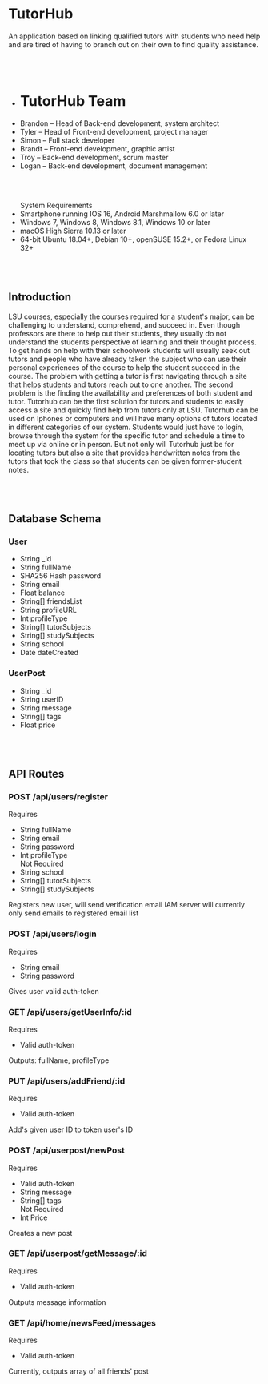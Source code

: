 # TutorHub

An application based on linking qualified tutors with students who need help and are tired of having to branch out on their own to find quality assistance.

<br/><br/>

<ul>
  <li><h1>TutorHub Team</h1></li>
  <li>Brandon – Head of Back-end development, system architect </li>
  <li>Tyler – Head of Front-end development, project manager</li>
  <li>Simon – Full stack developer</li>
  <li>Brandt – Front-end development, graphic artist</li>
  <li>Troy – Back-end development, scrum master</li>
  <li>Logan – Back-end development, document management</li>

</ul>

<br/><br/>

<ul>
System Requirements
  <li>Smartphone running IOS 16, Android Marshmallow 6.0 or later</li>
  <li>Windows 7, Windows 8, Windows 8.1, Windows 10 or later</li>
  <li>macOS High Sierra 10.13 or later</li>
  <li>64-bit Ubuntu 18.04+, Debian 10+, openSUSE 15.2+, or Fedora Linux 32+</li>
</ul>

<br/><br/>

<h2>Introduction</h2>
<p>
LSU courses, especially the courses required for a student's major, can be challenging to understand, comprehend, and succeed in. Even though professors are there to help out their students, they usually do not understand the students perspective of learning and their thought process. To get hands on help with their schoolwork students will usually seek out tutors and people who have already taken the subject who can use their personal experiences of the course to help the student succeed in the course. The problem with getting a tutor is first navigating through a site that helps students and tutors reach out to one another. The second problem is the finding the availability and preferences of both student and tutor.
Tutorhub can be the first solution for tutors and students to easily access a site and quickly find help from tutors only at LSU. Tutorhub can be used on Iphones or computers and will have many options of tutors located in different categories of our system. Students would just have to login, browse through the system for the specific tutor and schedule a time to meet up via online or in person. But not only will Tutorhub just be for locating tutors but also a site that provides handwritten notes from the tutors that took the class so that students can be given former-student notes.</p>

<br/><br/>

<h2>Database Schema</h2>

<h3>User</h3>
<ul>
  <li>String _id</li>
  <li>String fullName</li>
  <li>SHA256 Hash password</li>
  <li>String email</li>
  <li>Float balance</li>
  <li>String[] friendsList</li>
  <li>String profileURL</li>
  <li>Int profileType</li>
  <li>String[] tutorSubjects</li>
  <li>String[] studySubjects</li>
  <li>String school</li>
  <li>Date dateCreated</li>
</ul>

<h3>UserPost</h3>
<ul>
  <li>String _id</li>
  <li>String userID</li>
  <li>String message</li>
  <li>String[] tags</li>
  <li>Float price</li>
</ul>
<br></br>
<h2>API Routes</h2>

<h3>POST /api/users/register</h3>
Requires
<ul>
  <li>String fullName</li>
  <li>String email</li>
  <li>String password</li>
  <li>Int profileType</li>
  Not Required
  <li>String school</li>
  <li>String[] tutorSubjects</li>
  <li>String[] studySubjects</li>
</ul>
Registers new user, will send verification email
IAM server will currently only send emails to registered email list

<h3>POST /api/users/login</h3>
Requires
<ul>
  <li>String email</li>
  <li>String password</li>
</ul>
Gives user valid auth-token

<h3>GET /api/users/getUserInfo/:id</h3>
Requires
<ul>
  <li>Valid auth-token</li>
</ul>
Outputs: fullName, profileType

<h3>PUT /api/users/addFriend/:id</h3>
Requires
<ul>
  <li>Valid auth-token</li>
</ul>
Add's given user ID to token user's ID

<h3>POST /api/userpost/newPost</h3>
Requires
<ul>
  <li>Valid auth-token</li>
  <li>String message</li>
  <li>String[] tags</li>
  Not Required
  <li>Int Price</li>
</ul>
Creates a new post

<h3>GET /api/userpost/getMessage/:id</h3>
Requires
<ul>
  <li>Valid auth-token</li>
</ul>
Outputs message information


<h3>GET /api/home/newsFeed/messages</h3>
Requires
<ul>
  <li>Valid auth-token</li>
</ul>
Currently, outputs array of all friends' post

